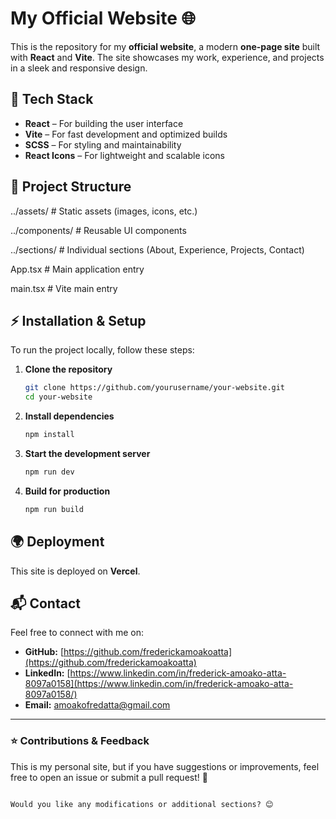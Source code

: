 # My Official Website 🌐

This is the repository for my **official website**, a modern **one-page site** built with **React** and **Vite**. The site showcases my work, experience, and projects in a sleek and responsive design.

## 🚀 Tech Stack
- **React** – For building the user interface
- **Vite** – For fast development and optimized builds
- **SCSS** – For styling and maintainability
- **React Icons** – For lightweight and scalable icons

## 📂 Project Structure

../assets/          # Static assets (images, icons, etc.)

../components/      # Reusable UI components

../sections/        # Individual sections (About, Experience, Projects, Contact)

App.tsx         # Main application entry

main.tsx        # Vite main entry


## ⚡ Installation & Setup
To run the project locally, follow these steps:

1. **Clone the repository**  
   ```sh
   git clone https://github.com/yourusername/your-website.git
   cd your-website
   ```

2. **Install dependencies**
   ```sh
   npm install
   ```

3. **Start the development server**
   ```sh
   npm run dev
   ```

4. **Build for production**
   ```sh
   npm run build
   ```

## 🌍 Deployment
This site is deployed on **Vercel**.

## 📬 Contact
Feel free to connect with me on:
- **GitHub:** [https://github.com/frederickamoakoatta](https://github.com/frederickamoakoatta)
- **LinkedIn:** [https://www.linkedin.com/in/frederick-amoako-atta-8097a0158](https://www.linkedin.com/in/frederick-amoako-atta-8097a0158/)
- **Email:** amoakofredatta@gmail.com

---

### ⭐️ Contributions & Feedback
This is my personal site, but if you have suggestions or improvements, feel free to open an issue or submit a pull request! 🚀
```

Would you like any modifications or additional sections? 😊